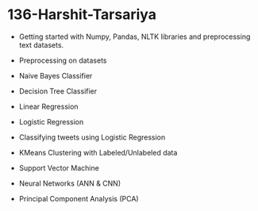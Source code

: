 # 136-Harshit-Tarsariya

* Getting started with Numpy, Pandas, NLTK libraries and preprocessing text datasets.

* Preprocessing on datasets

* Naive Bayes Classifier

* Decision Tree Classifier

* Linear Regression

* Logistic Regression

* Classifying tweets using Logistic Regression

* KMeans Clustering with Labeled/Unlabeled data

* Support Vector Machine

* Neural Networks (ANN & CNN)

* Principal Component Analysis (PCA)
